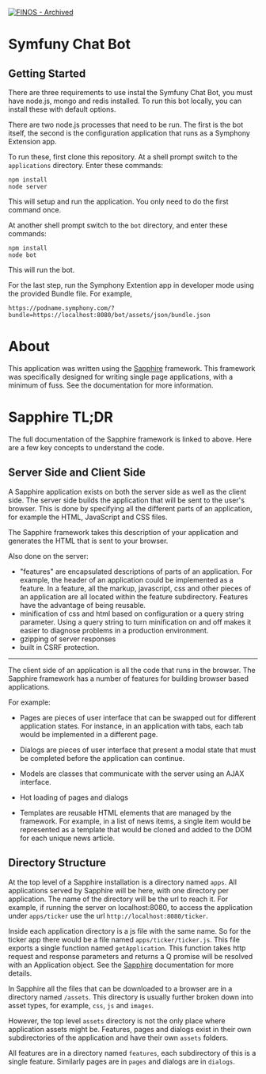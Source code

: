 [![FINOS - Archived](https://github.com/finos/contrib-toolbox/raw/master/images/badge-archived.png)](https://finosfoundation.atlassian.net/wiki/spaces/FINOS/pages/75530367/Archived)

# Symfuny Chat Bot

## Getting Started

There are three requirements to use instal the Symfuny Chat Bot, 
you must have node.js, mongo and redis installed. To run this bot locally,
you can install these with default options.

There are two node.js processes that need to be run. The first is the bot itself, 
the second is the configuration application that runs as a Symphony Extension app.

To run these, first clone this repository. At a shell prompt switch to the 
`applications` directory. Enter these commands:

```shell
npm install
node server
```

This will setup and run the application. You only need to do the first command once.

At another shell prompt switch to the `bot` directory, and enter these commands:

```shell
npm install
node bot
```

This will run the bot.

For the last step, run the Symphony Extention app in developer mode using the
provided Bundle file. For example,

```
https://podname.symphony.com/?bundle=https://localhost:8080/bot/assets/json/bundle.json
```

# About
This application was written using the [Sapphire](https://github.com/Ondoher/sapphire) framework.
This framework was specifically designed for writing single page applications, with a minimum of fuss.
See the documentation for more information.

# Sapphire TL;DR

The full documentation of the Sapphire framework is linked to above. Here are a few
key concepts to understand the code.

## Server Side and Client Side

A Sapphire application exists on both the server side as well as the client side.
The server side builds the application that will be sent to the user's browser.
This is done by specifying all the different parts of an application, for
example the HTML, JavaScript and CSS files.

The Sapphire framework takes this description of your application and generates the
HTML that is sent to your browser.

Also done on the server:

* "features" are encapsulated descriptions of parts of an application. For example, the
header of an application could be implemented as a feature. In a feature, all the
markup, javascript, css and other pieces of an application are all located
within the feature subdirectory. Features have the advantage of being reusable.
* minification of css and html based on configuration or a query string parameter.
Using a query string to turn minification on and off makes it easier to diagnose
problems in a production environment.
* gzipping of server responses
* built in CSRF protection.

---

The client side of an application is all the code that runs in the browser. The
Sapphire framework has a number of features for building browser based applications.

For example:

* Pages are pieces of user interface that can be swapped out for different
application states. For instance, in an application with tabs, each tab would be
implemented in a different page.

* Dialogs are pieces of user interface that present a modal state that must be
completed before the application can continue.

* Models are classes that communicate with the server using an AJAX interface.

* Hot loading of pages and dialogs

* Templates are reusable HTML elements that are managed by the framework. For example,
in a list of news items, a single item would be represented as a template that would
be cloned and added to the DOM for each unique news article.

## Directory Structure

At the top level of a Sapphire installation is a directory named `apps`. All
applications served by Sapphire will be here, with one directory per application.
The name of the directory will be the url to reach it. For example, if running
the server on localhost:8080, to access the application under `apps/ticker` use
the url `http://localhost:8080/ticker`.

Inside each application directory is a js file with the same name. So for the ticker
app there would be a file named `apps/ticker/ticker.js`. This file exports a single
function named `getApplication`. This function takes http request and response
parameters and returns a Q promise will be resolved with an Application object.
See the [Sapphire](https://github.com/Ondoher/sapphire) documentation for more details.

In Sapphire all the files that can be downloaded to a browser are in a directory
named `/assets`. This directory is usually further broken down into asset types,
for example, `css`, `js` and `images`.

However, the top level `assets` directory is not the only place where
application assets might be. Features, pages and dialogs exist in their own
subdirectories of the application and have their own `assets` folders.

All features are in a directory named `features`, each subdirectory of this is a
single feature. Similarly pages are in `pages` and dialogs are in `dialogs`.
